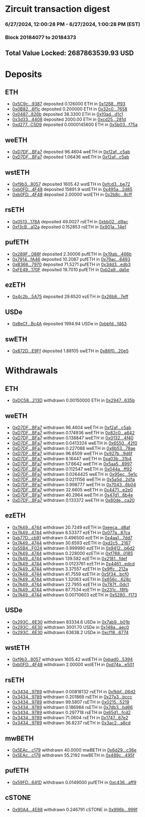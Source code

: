 # Zircuit transaction digest
### 6/27/2024, 12:00:28 PM - 6/27/2024, 1:00:28 PM (EST)
### Block 20184077 to 20184373

## Total Value Locked: 2687863539.93 USD

# Deposits
## ETH
- [0x5C9c...9387](https://etherscan.io/address/0x5C9c04A4d032c2BD55Dd9bCb15CfEb89Fad49387) deposited 0.126000 ETH in [0x1268...ff93](https://etherscan.io/tx/0x5C9c04A4d032c2BD55Dd9bCb15CfEb89Fad49387)
- [0x0B82...6f1c](https://etherscan.io/address/0x0B8243f94f237bFc47CC9b64E050804Ca0F76f1c) deposited 0.200000 ETH in [0x32c0...7658](https://etherscan.io/tx/0x0B8243f94f237bFc47CC9b64E050804Ca0F76f1c)
- [0x0487...826b](https://etherscan.io/address/0x0487839dA1bca91ae146117FAE465F2342b2826b) deposited 38.3300 ETH in [0xf0ad...d1c1](https://etherscan.io/tx/0x0487839dA1bca91ae146117FAE465F2342b2826b)
- [0x3d33...4408](https://etherscan.io/address/0x3d3323F905077d799A33F62d4800ba7CF11b4408) deposited 2000.00 ETH in [0xcd25...281d](https://etherscan.io/tx/0x3d3323F905077d799A33F62d4800ba7CF11b4408)
- [0xd277...C5D9](https://etherscan.io/address/0xd2772132ff015A120ab6Ae1B65d25268dacAC5D9) deposited 0.0000145600 ETH in [0x5b03...f75a](https://etherscan.io/tx/0xd2772132ff015A120ab6Ae1B65d25268dacAC5D9)
## weETH
- [0xD7DF...BFa7](https://etherscan.io/address/0xD7DF7E085214743530afF339aFC420c7c720BFa7) deposited 96.4604 weETH in [0xf2af...c5ab](https://etherscan.io/tx/0xD7DF7E085214743530afF339aFC420c7c720BFa7)
- [0xD7DF...BFa7](https://etherscan.io/address/0xD7DF7E085214743530afF339aFC420c7c720BFa7) deposited 1.06436 weETH in [0xf2af...c5ab](https://etherscan.io/tx/0xD7DF7E085214743530afF339aFC420c7c720BFa7)
## wstETH
- [0xf9b3...8057](https://etherscan.io/address/0xf9b35626AE6A1940F4310145B28b2F72e4098057) deposited 1605.42 wstETH in [0xfcd3...be72](https://etherscan.io/tx/0xf9b35626AE6A1940F4310145B28b2F72e4098057)
- [0xb0FD...4F48](https://etherscan.io/address/0xb0FD2be29ED52FC0420070638da4075D88D94F48) deposited 15891.9 wstETH in [0x495a...2d85](https://etherscan.io/tx/0xb0FD2be29ED52FC0420070638da4075D88D94F48)
- [0xb0FD...4F48](https://etherscan.io/address/0xb0FD2be29ED52FC0420070638da4075D88D94F48) deposited 2.00000 wstETH in [0x2b8c...8cff](https://etherscan.io/tx/0xb0FD2be29ED52FC0420070638da4075D88D94F48)
## rsETH
- [0x0513...178A](https://etherscan.io/address/0x0513647e69d5B2ACCe36aCc31a8895989cD5178A) deposited 49.0027 rsETH in [0xbb02...d9ac](https://etherscan.io/tx/0x0513647e69d5B2ACCe36aCc31a8895989cD5178A)
- [0xf3cB...a12a](https://etherscan.io/address/0xf3cBE2FB844e4E33cC48Ad1Db04fc9BDd884a12a) deposited 0.152853 rsETH in [0x901a...14e1](https://etherscan.io/tx/0xf3cBE2FB844e4E33cC48Ad1Db04fc9BDd884a12a)
## pufETH
- [0x289F...088f](https://etherscan.io/address/0x289F209EBebAbc161212126D75Ed43eD6848088f) deposited 2.30006 pufETH in [0x19ab...466b](https://etherscan.io/tx/0x289F209EBebAbc161212126D75Ed43eD6848088f)
- [0x7914...fA46](https://etherscan.io/address/0x79149B8a44E03C3022C17443fE4e816E31acfA46) deposited 10.2087 pufETH in [0x79ac...6493](https://etherscan.io/tx/0x79149B8a44E03C3022C17443fE4e816E31acfA46)
- [0xB366...7970](https://etherscan.io/address/0xB366B469593F12790fa03bbc3b8874FCC59f7970) deposited 71.5271 pufETH in [0x3dd3...edb3](https://etherscan.io/tx/0xB366B469593F12790fa03bbc3b8874FCC59f7970)
- [0xFE49...170F](https://etherscan.io/address/0xFE4923Ce033216AbBaa4821420567efC5Bb9170F) deposited 19.7010 pufETH in [0xb2a9...da5e](https://etherscan.io/tx/0xFE4923Ce033216AbBaa4821420567efC5Bb9170F)
## ezETH
- [0x4c2b...5A75](https://etherscan.io/address/0x4c2b7ca8759951709df9B1AFbc6C2782D4f35A75) deposited 29.6520 ezETH in [0x26b8...7eff](https://etherscan.io/tx/0x4c2b7ca8759951709df9B1AFbc6C2782D4f35A75)
## USDe
- [0xBeCf...Bc4A](https://etherscan.io/address/0xBeCf707D09e4bDb31b70BFBE014B353178aBBc4A) deposited 1994.94 USDe in [0xbbfd...f463](https://etherscan.io/tx/0xBeCf707D09e4bDb31b70BFBE014B353178aBBc4A)
## swETH
- [0x872D...E9Ff](https://etherscan.io/address/0x872D24a78F9343D95fFbD602D3bEe5EC9773E9Ff) deposited 1.88105 swETH in [0x86f0...20e5](https://etherscan.io/tx/0x872D24a78F9343D95fFbD602D3bEe5EC9773E9Ff)
# Withdrawals
## ETH
- [0xDC58...213D](https://etherscan.io/address/0xDC583aeB5fc87b371916386EaB645e179528213D) withdrawn 0.00150000 ETH in [0x2947...635b](https://etherscan.io/tx/0xDC583aeB5fc87b371916386EaB645e179528213D)
## weETH
- [0xD7DF...BFa7](https://etherscan.io/address/0xD7DF7E085214743530afF339aFC420c7c720BFa7) withdrawn 96.4604 weETH in [0xf2af...c5ab](https://etherscan.io/tx/0xD7DF7E085214743530afF339aFC420c7c720BFa7)
- [0xD7DF...BFa7](https://etherscan.io/address/0xD7DF7E085214743530afF339aFC420c7c720BFa7) withdrawn 0.174936 weETH in [0x82c0...a642](https://etherscan.io/tx/0xD7DF7E085214743530afF339aFC420c7c720BFa7)
- [0xD7DF...BFa7](https://etherscan.io/address/0xD7DF7E085214743530afF339aFC420c7c720BFa7) withdrawn 0.138847 weETH in [0x0132...4f40](https://etherscan.io/tx/0xD7DF7E085214743530afF339aFC420c7c720BFa7)
- [0xD7DF...BFa7](https://etherscan.io/address/0xD7DF7E085214743530afF339aFC420c7c720BFa7) withdrawn 0.0413324 weETH in [0x6550...42f0](https://etherscan.io/tx/0xD7DF7E085214743530afF339aFC420c7c720BFa7)
- [0xD7DF...BFa7](https://etherscan.io/address/0xD7DF7E085214743530afF339aFC420c7c720BFa7) withdrawn 0.227088 weETH in [0x6b53...78ae](https://etherscan.io/tx/0xD7DF7E085214743530afF339aFC420c7c720BFa7)
- [0xD7DF...BFa7](https://etherscan.io/address/0xD7DF7E085214743530afF339aFC420c7c720BFa7) withdrawn 96.8509 weETH in [0x927b...9d6f](https://etherscan.io/tx/0xD7DF7E085214743530afF339aFC420c7c720BFa7)
- [0xD7DF...BFa7](https://etherscan.io/address/0xD7DF7E085214743530afF339aFC420c7c720BFa7) withdrawn 6.16447 weETH in [0xa03b...31b4](https://etherscan.io/tx/0xD7DF7E085214743530afF339aFC420c7c720BFa7)
- [0xD7DF...BFa7](https://etherscan.io/address/0xD7DF7E085214743530afF339aFC420c7c720BFa7) withdrawn 57.6642 weETH in [0x5aa5...8997](https://etherscan.io/tx/0xD7DF7E085214743530afF339aFC420c7c720BFa7)
- [0xD7DF...BFa7](https://etherscan.io/address/0xD7DF7E085214743530afF339aFC420c7c720BFa7) withdrawn 0.112547 weETH in [0x044a...ff92](https://etherscan.io/tx/0xD7DF7E085214743530afF339aFC420c7c720BFa7)
- [0xD7DF...BFa7](https://etherscan.io/address/0xD7DF7E085214743530afF339aFC420c7c720BFa7) withdrawn 0.0264425 weETH in [0x95ec...5e1c](https://etherscan.io/tx/0xD7DF7E085214743530afF339aFC420c7c720BFa7)
- [0xD7DF...BFa7](https://etherscan.io/address/0xD7DF7E085214743530afF339aFC420c7c720BFa7) withdrawn 0.0211156 weETH in [0x5a5d...2d1a](https://etherscan.io/tx/0xD7DF7E085214743530afF339aFC420c7c720BFa7)
- [0xD7DF...BFa7](https://etherscan.io/address/0xD7DF7E085214743530afF339aFC420c7c720BFa7) withdrawn 0.998777 weETH in [0x7043...6b04](https://etherscan.io/tx/0xD7DF7E085214743530afF339aFC420c7c720BFa7)
- [0xD7DF...BFa7](https://etherscan.io/address/0xD7DF7E085214743530afF339aFC420c7c720BFa7) withdrawn 32.6605 weETH in [0x4471...e2e0](https://etherscan.io/tx/0xD7DF7E085214743530afF339aFC420c7c720BFa7)
- [0xD7DF...BFa7](https://etherscan.io/address/0xD7DF7E085214743530afF339aFC420c7c720BFa7) withdrawn 40.2964 weETH in [0x47d1...6b4e](https://etherscan.io/tx/0xD7DF7E085214743530afF339aFC420c7c720BFa7)
- [0xD7DF...BFa7](https://etherscan.io/address/0xD7DF7E085214743530afF339aFC420c7c720BFa7) withdrawn 0.133372 weETH in [0x80de...ca20](https://etherscan.io/tx/0xD7DF7E085214743530afF339aFC420c7c720BFa7)
## ezETH
- [0x7A49...4744](https://etherscan.io/address/0x7A493Be5c2ce014cD049Bf178a1ac0Db1B434744) withdrawn 20.7249 ezETH in [0xeeca...d8af](https://etherscan.io/tx/0x7A493Be5c2ce014cD049Bf178a1ac0Db1B434744)
- [0x7A49...4744](https://etherscan.io/address/0x7A493Be5c2ce014cD049Bf178a1ac0Db1B434744) withdrawn 6.53377 ezETH in [0x077a...87ca](https://etherscan.io/tx/0x7A493Be5c2ce014cD049Bf178a1ac0Db1B434744)
- [0xb77D...cb91](https://etherscan.io/address/0xb77D901830DF758f0d69eA4010E0276E59D3cb91) withdrawn 0.496500 ezETH in [0x4aa1...7dd7](https://etherscan.io/tx/0xb77D901830DF758f0d69eA4010E0276E59D3cb91)
- [0x7A49...4744](https://etherscan.io/address/0x7A493Be5c2ce014cD049Bf178a1ac0Db1B434744) withdrawn 30.6593 ezETH in [0xd2c5...2167](https://etherscan.io/tx/0x7A493Be5c2ce014cD049Bf178a1ac0Db1B434744)
- [0x55B4...F024](https://etherscan.io/address/0x55B41331fC4aD1f659BB4b1C963B4ed90ff2F024) withdrawn 0.999990 ezETH in [0x9412...b6d2](https://etherscan.io/tx/0x55B41331fC4aD1f659BB4b1C963B4ed90ff2F024)
- [0x7A49...4744](https://etherscan.io/address/0x7A493Be5c2ce014cD049Bf178a1ac0Db1B434744) withdrawn 0.228000 ezETH in [0xf788...0185](https://etherscan.io/tx/0x7A493Be5c2ce014cD049Bf178a1ac0Db1B434744)
- [0x7A49...4744](https://etherscan.io/address/0x7A493Be5c2ce014cD049Bf178a1ac0Db1B434744) withdrawn 139.582 ezETH in [0x2181...fdef](https://etherscan.io/tx/0x7A493Be5c2ce014cD049Bf178a1ac0Db1B434744)
- [0x7A49...4744](https://etherscan.io/address/0x7A493Be5c2ce014cD049Bf178a1ac0Db1B434744) withdrawn 0.0123761 ezETH in [0x4461...edcd](https://etherscan.io/tx/0x7A493Be5c2ce014cD049Bf178a1ac0Db1B434744)
- [0x7A49...4744](https://etherscan.io/address/0x7A493Be5c2ce014cD049Bf178a1ac0Db1B434744) withdrawn 3.37557 ezETH in [0x9ffc...212a](https://etherscan.io/tx/0x7A493Be5c2ce014cD049Bf178a1ac0Db1B434744)
- [0x7A49...4744](https://etherscan.io/address/0x7A493Be5c2ce014cD049Bf178a1ac0Db1B434744) withdrawn 41.7559 ezETH in [0x5f34...bcf0](https://etherscan.io/tx/0x7A493Be5c2ce014cD049Bf178a1ac0Db1B434744)
- [0x7A49...4744](https://etherscan.io/address/0x7A493Be5c2ce014cD049Bf178a1ac0Db1B434744) withdrawn 1.32063 ezETH in [0x656c...628c](https://etherscan.io/tx/0x7A493Be5c2ce014cD049Bf178a1ac0Db1B434744)
- [0x7A49...4744](https://etherscan.io/address/0x7A493Be5c2ce014cD049Bf178a1ac0Db1B434744) withdrawn 22.7955 ezETH in [0x787f...0dc1](https://etherscan.io/tx/0x7A493Be5c2ce014cD049Bf178a1ac0Db1B434744)
- [0x7A49...4744](https://etherscan.io/address/0x7A493Be5c2ce014cD049Bf178a1ac0Db1B434744) withdrawn 87.7534 ezETH in [0x231c...f8fb](https://etherscan.io/tx/0x7A493Be5c2ce014cD049Bf178a1ac0Db1B434744)
- [0x7A49...4744](https://etherscan.io/address/0x7A493Be5c2ce014cD049Bf178a1ac0Db1B434744) withdrawn 0.00710603 ezETH in [0x5280...f173](https://etherscan.io/tx/0x7A493Be5c2ce014cD049Bf178a1ac0Db1B434744)
## USDe
- [0x293C...6E30](https://etherscan.io/address/0x293C6937D8D82e05B01335F7B33FBA0c8e256E30) withdrawn 83334.6 USDe in [0x7ab9...b01b](https://etherscan.io/tx/0x293C6937D8D82e05B01335F7B33FBA0c8e256E30)
- [0x293C...6E30](https://etherscan.io/address/0x293C6937D8D82e05B01335F7B33FBA0c8e256E30) withdrawn 3001.70 USDe in [0x148a...aec0](https://etherscan.io/tx/0x293C6937D8D82e05B01335F7B33FBA0c8e256E30)
- [0x293C...6E30](https://etherscan.io/address/0x293C6937D8D82e05B01335F7B33FBA0c8e256E30) withdrawn 63638.2 USDe in [0xcf18...6774](https://etherscan.io/tx/0x293C6937D8D82e05B01335F7B33FBA0c8e256E30)
## wstETH
- [0xf9b3...8057](https://etherscan.io/address/0xf9b35626AE6A1940F4310145B28b2F72e4098057) withdrawn 1605.42 wstETH in [0xbad0...5394](https://etherscan.io/tx/0xf9b35626AE6A1940F4310145B28b2F72e4098057)
- [0xb0FD...4F48](https://etherscan.io/address/0xb0FD2be29ED52FC0420070638da4075D88D94F48) withdrawn 2.00000 wstETH in [0xd74a...e501](https://etherscan.io/tx/0xb0FD2be29ED52FC0420070638da4075D88D94F48)
## rsETH
- [0x3434...9789](https://etherscan.io/address/0x34349c5569e7B846c3558961552D2202760A9789) withdrawn 0.00818132 rsETH in [0xfbbf...06d2](https://etherscan.io/tx/0x34349c5569e7B846c3558961552D2202760A9789)
- [0x3434...9789](https://etherscan.io/address/0x34349c5569e7B846c3558961552D2202760A9789) withdrawn 0.201869 rsETH in [0x27a3...bccc](https://etherscan.io/tx/0x34349c5569e7B846c3558961552D2202760A9789)
- [0x3434...9789](https://etherscan.io/address/0x34349c5569e7B846c3558961552D2202760A9789) withdrawn 99.5807 rsETH in [0x0215...5219](https://etherscan.io/tx/0x34349c5569e7B846c3558961552D2202760A9789)
- [0x3434...9789](https://etherscan.io/address/0x34349c5569e7B846c3558961552D2202760A9789) withdrawn 0.186984 rsETH in [0x7db3...bd66](https://etherscan.io/tx/0x34349c5569e7B846c3558961552D2202760A9789)
- [0x3434...9789](https://etherscan.io/address/0x34349c5569e7B846c3558961552D2202760A9789) withdrawn 0.297718 rsETH in [0x65d1...fcd2](https://etherscan.io/tx/0x34349c5569e7B846c3558961552D2202760A9789)
- [0x3434...9789](https://etherscan.io/address/0x34349c5569e7B846c3558961552D2202760A9789) withdrawn 71.0604 rsETH in [0x1747...67e2](https://etherscan.io/tx/0x34349c5569e7B846c3558961552D2202760A9789)
- [0x3434...9789](https://etherscan.io/address/0x34349c5569e7B846c3558961552D2202760A9789) withdrawn 36.8237 rsETH in [0x3ac2...a8cd](https://etherscan.io/tx/0x34349c5569e7B846c3558961552D2202760A9789)
## mwBETH
- [0x5EAc...c179](https://etherscan.io/address/0x5EAc117187caC1E5654080835B086776Fe2ec179) withdrawn 40.0000 mwBETH in [0x6d29...c36e](https://etherscan.io/tx/0x5EAc117187caC1E5654080835B086776Fe2ec179)
- [0x5EAc...c179](https://etherscan.io/address/0x5EAc117187caC1E5654080835B086776Fe2ec179) withdrawn 55.2192 mwBETH in [0x489c...495f](https://etherscan.io/tx/0x5EAc117187caC1E5654080835B086776Fe2ec179)
## pufETH
- [0x59FD...641D](https://etherscan.io/address/0x59FD51f8B0a09e0854f8aA85a954D470237d641D) withdrawn 0.0149000 pufETH in [0xc436...aff9](https://etherscan.io/tx/0x59FD51f8B0a09e0854f8aA85a954D470237d641D)
## cSTONE
- [0x90A4...4E88](https://etherscan.io/address/0x90A4414a8D17D73311910F99cCf2011052C24E88) withdrawn 0.246791 cSTONE in [0x996b...999f](https://etherscan.io/tx/0x90A4414a8D17D73311910F99cCf2011052C24E88)
